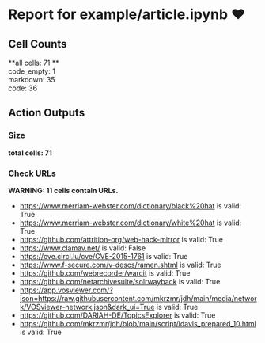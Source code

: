 # Report for example/article.ipynb ❤ 

## Cell Counts   
**all cells: 71 **  
code_empty: 1   
markdown: 35   
code: 36   

## Action Outputs

### Size
**total cells: 71**

### Check URLs
**WARNING: 11 cells contain URLs.**

- https://www.merriam-webster.com/dictionary/black%20hat is valid: True
- https://www.merriam-webster.com/dictionary/white%20hat is valid: True
- https://github.com/attrition-org/web-hack-mirror is valid: True
- https://www.clamav.net/ is valid: False
- https://cve.circl.lu/cve/CVE-2015-1761 is valid: True
- https://www.f-secure.com/v-descs/ramen.shtml is valid: True
- https://github.com/webrecorder/warcit is valid: True
- https://github.com/netarchivesuite/solrwayback is valid: True
- https://app.vosviewer.com/?json=https://raw.githubusercontent.com/mkrzmr/jdh/main/media/network/VOSviewer-network.json&dark_ui=True is valid: True
- https://github.com/DARIAH-DE/TopicsExplorer is valid: True
- https://github.com/mkrzmr/jdh/blob/main/script/ldavis_prepared_10.html is valid: True

